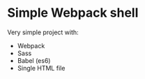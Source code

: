# Simple Webpack shell

Very simple project with:

- Webpack
- Sass
- Babel (es6)
- Single HTML file

